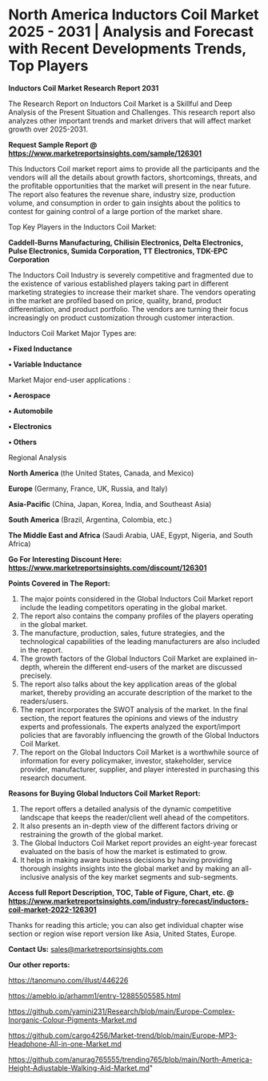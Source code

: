# North America Inductors Coil Market 2025 - 2031 | Analysis and Forecast with Recent Developments Trends, Top Players

<strong>Inductors Coil Market Research Report 2031</strong>

The Research Report on Inductors Coil Market is a Skillful and Deep Analysis of the Present Situation and Challenges. This research report also analyzes other important trends and market drivers that will affect market growth over 2025-2031.

<strong>Request Sample Report @ <a href=https://www.marketreportsinsights.com/sample/126301>https://www.marketreportsinsights.com/sample/126301</a></strong>

This Inductors Coil market report aims to provide all the participants and the vendors will all the details about growth factors, shortcomings, threats, and the profitable opportunities that the market will present in the near future. The report also features the revenue share, industry size, production volume, and consumption in order to gain insights about the politics to contest for gaining control of a large portion of the market share.

Top Key Players in the Inductors Coil Market:

<strong>Caddell-Burns Manufacturing, Chilisin Electronics, Delta Electronics, Pulse Electronics, Sumida Corporation, TT Electronics, TDK-EPC Corporation</strong>

The Inductors Coil Industry is severely competitive and fragmented due to the existence of various established players taking part in different marketing strategies to increase their market share. The vendors operating in the market are profiled based on price, quality, brand, product differentiation, and product portfolio. The vendors are turning their focus increasingly on product customization through customer interaction.

Inductors Coil Market Major Types are:

<strong>• Fixed Inductance

• Variable Inductance</strong>

Market Major end-user applications :

<strong>• Aerospace

• Automobile

• Electronics

• Others</strong>

Regional Analysis

</u><strong><b>North America</b></strong> (the United States, Canada, and Mexico)

<strong><b>Europe </b></strong>(Germany, France, UK, Russia, and Italy)

<strong><b>Asia-Pacific</b></strong> (China, Japan, Korea, India, and Southeast Asia)

<strong><b>South America</b></strong> (Brazil, Argentina, Colombia, etc.)

<strong><b>The Middle East and Africa</b></strong> (Saudi Arabia, UAE, Egypt, Nigeria, and South Africa)

<strong>Go For Interesting Discount Here: <a href=https://www.marketreportsinsights.com/discount/126301>https://www.marketreportsinsights.com/discount/126301</a></strong>

<strong>Points Covered in The Report:</strong>
<ol>
  <li>The major points considered in the Global Inductors Coil Market report include the leading competitors operating in the global market.</li>
  <li>The report also contains the company profiles of the players operating in the global market.</li>
  <li>The manufacture, production, sales, future strategies, and the technological capabilities of the leading manufacturers are also included in the report.</li>
  <li>The growth factors of the Global Inductors Coil Market are explained in-depth, wherein the different end-users of the market are discussed precisely.</li>
  <li>The report also talks about the key application areas of the global market, thereby providing an accurate description of the market to the readers/users.</li>
  <li>The report incorporates the SWOT analysis of the market. In the final section, the report features the opinions and views of the industry experts and professionals. The experts analyzed the export/import policies that are favorably influencing the growth of the Global Inductors Coil Market.</li>
  <li>The report on the Global Inductors Coil Market is a worthwhile source of information for every policymaker, investor, stakeholder, service provider, manufacturer, supplier, and player interested in purchasing this research document.</li>
</ol>
<strong>Reasons for Buying Global Inductors Coil Market Report:</strong>

<ol>
  <li>The report offers a detailed analysis of the dynamic competitive landscape that keeps the reader/client well ahead of the competitors.</li>
  <li>It also presents an in-depth view of the different factors driving or restraining the growth of the global market.</li>
  <li>The Global Inductors Coil Market report provides an eight-year forecast evaluated on the basis of how the market is estimated to grow.</li>
  <li>It helps in making aware business decisions by having providing thorough insights insights into the global market and by making an all-inclusive analysis of the key market segments and sub-segments.</li>
</ol>
<strong>Access full Report Description, TOC, Table of Figure, Chart, etc. @ <a href=https://www.marketreportsinsights.com/industry-forecast/inductors-coil-market-2022-126301>https://www.marketreportsinsights.com/industry-forecast/inductors-coil-market-2022-126301</a></strong>


Thanks for reading this article; you can also get individual chapter wise section or region wise report version like Asia, United States, Europe.

<strong>Contact Us:</strong>
sales@marketreportsinsights.com

<strong>Our other reports:</strong>

<a href=https://tanomuno.com/illust/446226>https://tanomuno.com/illust/446226</a>

<a href=https://ameblo.jp/arhamm1/entry-12885505585.html>https://ameblo.jp/arhamm1/entry-12885505585.html</a>

<a href=https://github.com/yamini231/Research/blob/main/Europe-Complex-Inorganic-Colour-Pigments-Market.md>https://github.com/yamini231/Research/blob/main/Europe-Complex-Inorganic-Colour-Pigments-Market.md</a>

<a href=https://github.com/cargo4256/Market-trend/blob/main/Europe-MP3-Headphone-All-in-one-Market.md>https://github.com/cargo4256/Market-trend/blob/main/Europe-MP3-Headphone-All-in-one-Market.md</a>

<a href=https://github.com/anurag765555/trending765/blob/main/North-America-Height-Adjustable-Walking-Aid-Market.md>https://github.com/anurag765555/trending765/blob/main/North-America-Height-Adjustable-Walking-Aid-Market.md</a>"
